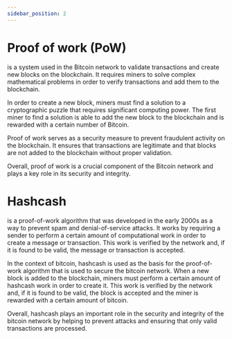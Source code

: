 ```yaml
---
sidebar_position: 2
---
```


# Proof of work (PoW)
is a system used in the Bitcoin network to validate transactions and create new blocks on the blockchain. It requires miners to solve complex mathematical problems in order to verify transactions and add them to the blockchain.

In order to create a new block, miners must find a solution to a cryptographic puzzle that requires significant computing power. The first miner to find a solution is able to add the new block to the blockchain and is rewarded with a certain number of Bitcoin.

Proof of work serves as a security measure to prevent fraudulent activity on the blockchain. It ensures that transactions are legitimate and that blocks are not added to the blockchain without proper validation.

Overall, proof of work is a crucial component of the Bitcoin network and plays a key role in its security and integrity.


# Hashcash 

is a proof-of-work algorithm that was developed in the early 2000s as a way to prevent spam and denial-of-service attacks. It works by requiring a sender to perform a certain amount of computational work in order to create a message or transaction. This work is verified by the network and, if it is found to be valid, the message or transaction is accepted.

In the context of bitcoin, hashcash is used as the basis for the proof-of-work algorithm that is used to secure the bitcoin network. When a new block is added to the blockchain, miners must perform a certain amount of hashcash work in order to create it. This work is verified by the network and, if it is found to be valid, the block is accepted and the miner is rewarded with a certain amount of bitcoin.

Overall, hashcash plays an important role in the security and integrity of the bitcoin network by helping to prevent attacks and ensuring that only valid transactions are processed.